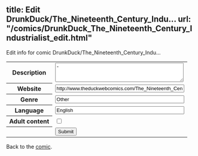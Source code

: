 title: Edit DrunkDuck/The_Nineteenth_Century_Indu...
url: "/comics/DrunkDuck_The_Nineteenth_Century_Industrialist_edit.html"
---
Edit info for comic DrunkDuck/The_Nineteenth_Century_Indu...

<form name="comic" action="http://gaepostmail.appspot.com/comic/" method="post">
<table class="comicinfo">
<tr>
<th>Description</th><td><textarea name="description" cols="40" rows="3">-</textarea></td>
</tr>
<tr>
<th>Website</th><td><input type="text" name="url" value="http://www.theduckwebcomics.com/The_Nineteenth_Century_Industrialist/" size="40"/></td>
</tr>
<tr>
<th>Genre</th><td><input type="text" name="genre" value="Other" size="40"/></td>
</tr>
<tr>
<th>Language</th><td><input type="text" name="language" value="English" size="40"/></td>
</tr>
<tr>
<th>Adult content</th><td><input type="checkbox" name="adult" value="adult" /></td>
</tr>
<tr>
<th></th><td>
<input type="hidden" name="comic" value="DrunkDuck_The_Nineteenth_Century_Industrialist" />
<input type="submit" name="submit" value="Submit" />
</td>
</tr>
</table>
</form>

Back to the [comic](DrunkDuck_The_Nineteenth_Century_Industrialist.html).

